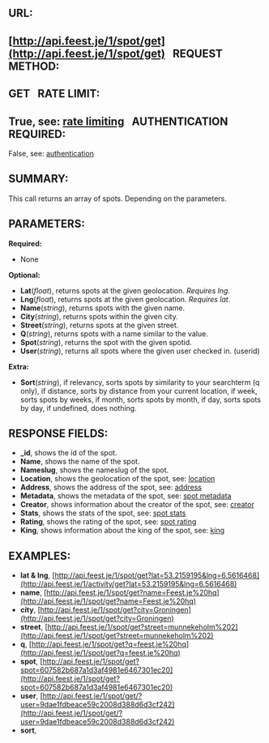 URL:
----
[http://api.feest.je/1/spot/get](http://api.feest.je/1/spot/get)
 
REQUEST METHOD:
---------------
GET
 
RATE LIMIT:
-----------
True, see: [rate limiting](<link naar ratelimitpagina>)
 
AUTHENTICATION REQUIRED:
------------------------
False, see: [authentication](<link naar authenticationpagina>)

SUMMARY:
--------
This call returns an array of spots. Depending on the parameters. 

PARAMETERS:
-----------
**Required:**

 - None

**Optional:**

 - **Lat**(*float*), returns spots at the given geolocation. *Requires lng*.
 - **Lng**(*float*), returns spots at the given geolocation. *Requires lat*.
 - **Name**(*string*), returns spots with the given name.
 - **City**(*string*), returns spots within the given city.
 - **Street**(*string*), returns spots at the given street.
 - **Q**(*string*), returns spots with a name similar to the value.
 - **Spot**(*string*), returns the spot with the given spotid.
 - **User**(*string*), returns all spots where the given user checked in. (userid)

**Extra:**

 - **Sort**(*string*), if relevancy, sorts spots by similarity to your searchterm (q only), if distance, sorts by distance from your current location, if week, sorts spots by weeks, if month, sorts spots by month, if day, sorts spots by day, if undefined, does nothing.
 

RESPONSE FIELDS:
----------------
 - **_id**,  shows the id of the spot.
 - **Name**, shows the name of the spot.
 - **Nameslug**, shows the nameslug of the spot.
 - **Location**, shows the geolocation of the spot, see: [location](parts/location.md)
 - **Address**, shows the address of the spot, see: [address](parts/address.md)
 - **Metadata**, shows the metadata of the spot, see: [spot metadata](parts/spot-metadata.md)
 - **Creator**, shows information about the creator of the spot, see: [creator](parts/creator.md)
 - **Stats**, shows the stats of the spot, see: [spot stats](parts/spot-stats.md)
 - **Rating**, shows the rating of the spot, see: [spot rating](parts/rating.md)
 - **King**, shows information about the king of the spot, see: [king](parts/king.md)

EXAMPLES:
---------
 - **lat & lng**, [http://api.feest.je/1/spot/get?lat=53.2159195&lng=6.5616468](http://api.feest.je/1/activity/get?lat=53.2159195&lng=6.5616468)
 - **name**, [http://api.feest.je/1/spot/get?name=Feest.je%20hq](http://api.feest.je/1/spot/get?name=Feest.je%20hq)
 - **city**, [http://api.feest.je/1/spot/get?city=Groningen](http://api.feest.je/1/spot/get?city=Groningen)
 - **street**, [http://api.feest.je/1/spot/get?street=munnekeholm%202](http://api.feest.je/1/spot/get?street=munnekeholm%202)
 - **q**, [http://api.feest.je/1/spot/get?q=feest.je%20hq](http://api.feest.je/1/spot/get?q=feest.je%20hq)
 - **spot**, [http://api.feest.je/1/spot/get?spot=607582b687a1d3af4981e6467301ec20](http://api.feest.je/1/spot/get?spot=607582b687a1d3af4981e6467301ec20)
 - **user**, [http://api.feest.je/1/spot/get/?user=9dae1fdbeace59c2008d388d6d3cf242](http://api.feest.je/1/spot/get/?user=9dae1fdbeace59c2008d388d6d3cf242)
 - **sort**,


